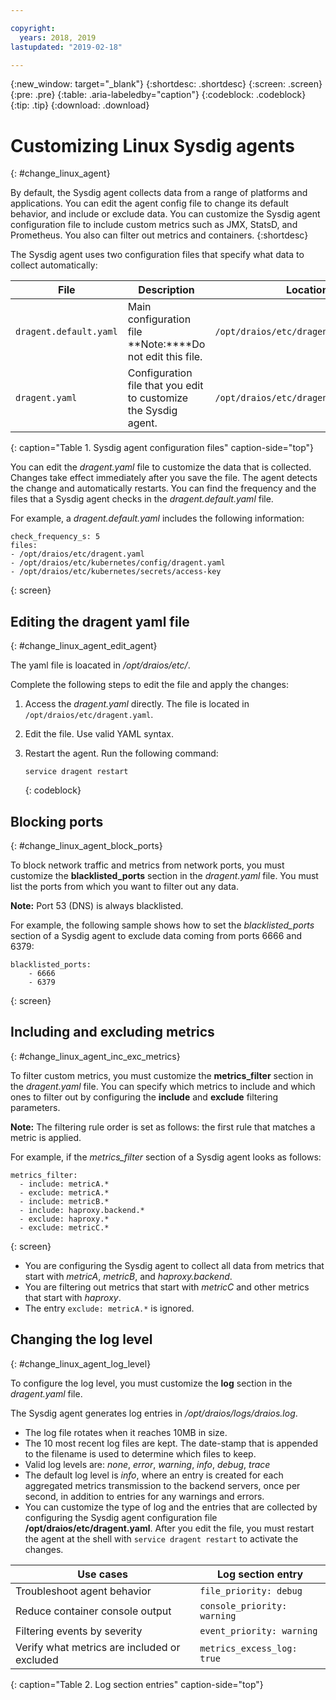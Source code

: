 ```yaml
---

copyright:
  years: 2018, 2019
lastupdated: "2019-02-18"

---
```


{:new_window: target="_blank"}
{:shortdesc: .shortdesc}
{:screen: .screen}
{:pre: .pre}
{:table: .aria-labeledby="caption"}
{:codeblock: .codeblock}
{:tip: .tip}
{:download: .download}

# Customizing Linux Sysdig agents
{: #change_linux_agent}

By default, the Sysdig agent collects data from a range of platforms and applications. You can edit the agent config file to change its default behavior, and include or exclude data. You can customize the Sysdig agent configuration file to include custom metrics such as JMX, StatsD, and Prometheus. You also can filter out metrics and containers.
{:shortdesc}

The Sysdig agent uses two configuration files that specify what data to collect automatically:

| File                   | Description                                                     | Location                                |
|------------------------|-----------------------------------------------------------------|-----------------------------------------|
| `dragent.default.yaml` | Main configuration file </br>**Note:****Do not edit this file.  | `/opt/draios/etc/dragent.default.yaml`  |
| `dragent.yaml`         | Configuration file that you edit to customize the Sysdig agent. | `/opt/draios/etc/dragent.yaml`          |
{: caption="Table 1. Sysdig agent configuration files" caption-side="top"} 

You can edit the *dragent.yaml* file to customize the data that is collected. Changes take effect immediately after you save the file. The agent detects the change and automatically restarts. You can find the frequency and the files that a Sysdig agent checks in the *dragent.default.yaml* file.

For example, a *dragent.default.yaml* includes the following information:

```
check_frequency_s: 5
files:
- /opt/draios/etc/dragent.yaml
- /opt/draios/etc/kubernetes/config/dragent.yaml
- /opt/draios/etc/kubernetes/secrets/access-key
```
{: screen}



## Editing the dragent yaml file
{: #change_linux_agent_edit_agent}

The yaml file is loacated in */opt/draios/etc/*.

Complete the following steps to edit the file and apply the changes:

1. Access the *dragent.yaml* directly. The file is located in `/opt/draios/etc/dragent.yaml`.
2. Edit the file. Use valid YAML syntax.
3. Restart the agent. Run the following command:

    ```
    service dragent restart
    ```
    {: codeblock}


## Blocking ports
{: #change_linux_agent_block_ports}

To block network traffic and metrics from network ports, you must customize the **blacklisted_ports** section in the *dragent.yaml* file. You must list the ports from which you want to filter out any data.

**Note:** Port 53 (DNS) is always blacklisted. 

For example, the following sample shows how to set the *blacklisted_ports* section of a Sysdig agent to exclude data coming from ports 6666 and 6379:

```
blacklisted_ports:
    - 6666
    - 6379
```
{: screen}

## Including and excluding metrics
{: #change_linux_agent_inc_exc_metrics}

To filter custom metrics, you must customize the **metrics_filter** section in the *dragent.yaml* file. You can specify which metrics to include and which ones to filter out by configuring the **include** and **exclude** filtering parameters.

**Note:** The filtering rule order is set as follows: the first rule that matches a metric is applied.

For example, if the *metrics_filter* section of a Sysdig agent looks as follows:

```
metrics_filter:
  - include: metricA.*
  - exclude: metricA.*
  - include: metricB.*
  - include: haproxy.backend.*
  - exclude: haproxy.*
  - exclude: metricC.*
```
{: screen}

* You are configuring the Sysdig agent to collect all data from metrics that start with *metricA*, *metricB*, and *haproxy.backend*. 
* You are filtering out metrics that start with *metricC* and other metrics that start with *haproxy*. 
* The entry `exclude: metricA.*` is ignored.


## Changing the log level
{: #change_linux_agent_log_level}

To configure the log level, you must customize the **log** section in the *dragent.yaml* file. 

The Sysdig agent generates log entries in */opt/draios/logs/draios.log*. 
* The log file rotates when it reaches 10MB in size.
* The 10 most recent log files are kept. The date-stamp that is appended to the filename is used to determine which files to keep.
* Valid log levels are: *none*, *error*, *warning*, *info*, *debug*, *trace*
* The default log level is *info*, where an entry is created for each aggregated metrics transmission to the backend servers, once per second, in addition to entries for any warnings and errors.
* You can customize the type of log and the entries that are collected by configuring the Sysdig agent configuration file **/opt/draios/etc/dragent.yaml**. After you edit the file, you must restart the agent at the shell with `service dragent restart` to activate the changes.

| Use cases                                     | Log section entry           |
|-----------------------------------------------|-----------------------------|
| Troubleshoot agent behavior                   | `file_priority: debug`      |
| Reduce container console output               | `console_priority: warning` |
| Filtering events by severity                  | `event_priority: warning`   |
| Verify what metrics are included or excluded  | `metrics_excess_log: true`  |
{: caption="Table 2. Log section entries" caption-side="top"} 
